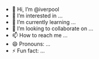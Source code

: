 - 👋 Hi, I’m @iverpool
- 👀 I’m interested in ...
- 🌱 I’m currently learning ...
- 💞️ I’m looking to collaborate on ...
- 📫 How to reach me ...
- 😄 Pronouns: ...
- ⚡ Fun fact: ...

<!---
iverpool/iverpool is a ✨ special ✨ repository because its `README.md` (this file) appears on your GitHub profile.
You can click the Preview link to take a look at your changes.
--->
